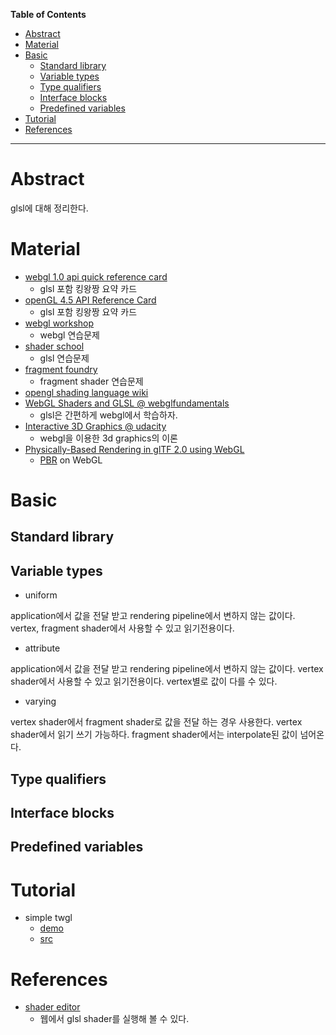 <!-- markdown-toc start - Don't edit this section. Run M-x markdown-toc-refresh-toc -->
**Table of Contents**

- [Abstract](#abstract)
- [Material](#material)
- [Basic](#basic)
  - [Standard library](#standard-library)
  - [Variable types](#variable-types)
  - [Type qualifiers](#type-qualifiers)
  - [Interface blocks](#interface-blocks)
  - [Predefined variables](#predefined-variables)
- [Tutorial](#tutorial)
- [References](#references)

<!-- markdown-toc end -->

-------------------------------------------------------------------------------

# Abstract

glsl에 대해 정리한다.

# Material

* [webgl 1.0 api quick reference card](https://www.khronos.org/files/webgl/webgl-reference-card-1_0.pdf)
  * glsl 포함 킹왕짱 요약 카드
* [openGL 4.5 API Reference Card](https://www.khronos.org/files/opengl45-quick-reference-card.pdf) 
  * glsl 포함 킹왕짱 요약 카드
* [webgl workshop](https://github.com/stackgl/webgl-workshop)
  * webgl 연습문제
* [shader school](https://github.com/stackgl/shader-school)
  * glsl 연습문제
* [fragment foundry](http://hughsk.io/fragment-foundry/chapters/01-hello-world.html)
  * fragment shader 연습문제
* [opengl shading language wiki](https://www.khronos.org/opengl/wiki/OpenGL_Shading_Language)
* [WebGL Shaders and GLSL @ webglfundamentals](https://webglfundamentals.org/webgl/lessons/webgl-shaders-and-glsl.html)
  * glsl은 간편하게 webgl에서 학습하자.
* [Interactive 3D Graphics @ udacity](https://www.udacity.com/course/interactive-3d-graphics--cs291)
  * webgl을 이용한 3d graphics의 이론
* [Physically-Based Rendering in glTF 2.0 using WebGL](https://github.com/KhronosGroup/glTF-WebGL-PBR)
  * [PBR](/pbr/) on WebGL

# Basic

## Standard library

## Variable types

* uniform

application에서 값을 전달 받고 rendering pipeline에서 변하지 않는
값이다. vertex, fragment shader에서 사용할 수 있고 읽기전용이다.

* attribute

application에서 값을 전달 받고 rendering pipeline에서 변하지 않는
값이다. vertex shader에서 사용할 수 있고 읽기전용이다. vertex별로
값이 다를 수 있다.

* varying

vertex shader에서 fragment shader로 값을 전달 하는 경우 사용한다.
vertex shader에서 읽기 쓰기 가능하다. fragment shader에서는
interpolate된 값이 넘어온다.

## Type qualifiers

## Interface blocks

## Predefined variables

# Tutorial

* simple twgl
  * [demo](https://rawgit.com/iamslash/TIL/master/glsl/ex/a.html)
  * [src](ex/a.html)

# References

* [shader editor](http://shdr.bkcore.com/)
  * 웹에서 glsl shader를 실행해 볼 수 있다.
